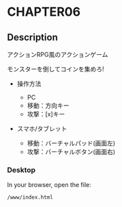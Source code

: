 # CHAPTER06

## Description

アクションRPG風のアクションゲーム

モンスターを倒してコインを集めろ!

+ 操作方法
  + PC
  + 移動：方向キー
  + 攻撃：[x]キー

+ スマホ/タブレット
  + 移動：バーチャルパッド(画面左)
  + 攻撃：バーチャルボタン(画面右)

### Desktop

In your browser, open the file:

    /www/index.html

